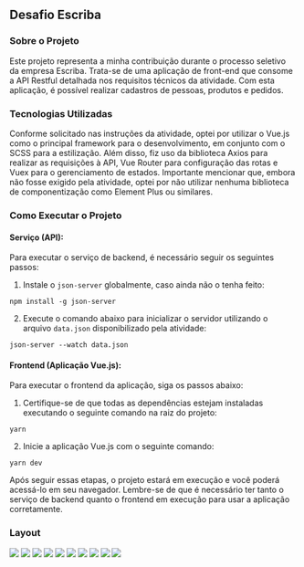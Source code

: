 ## Desafio Escriba

### Sobre o Projeto

Este projeto representa a minha contribuição durante o processo seletivo da empresa Escriba. Trata-se de uma aplicação de front-end que consome a API Restful detalhada nos requisitos técnicos da atividade. Com esta aplicação, é possível realizar cadastros de pessoas, produtos e pedidos.

### Tecnologias Utilizadas

Conforme solicitado nas instruções da atividade, optei por utilizar o Vue.js como o principal framework para o desenvolvimento, em conjunto com o SCSS para a estilização. Além disso, fiz uso da biblioteca Axios para realizar as requisições à API, Vue Router para configuração das rotas e Vuex para o gerenciamento de estados. Importante mencionar que, embora não fosse exigido pela atividade, optei por não utilizar nenhuma biblioteca de componentização como Element Plus ou similares.

### Como Executar o Projeto

#### Serviço (API):

Para executar o serviço de backend, é necessário seguir os seguintes passos:

1. Instale o `json-server` globalmente, caso ainda não o tenha feito:

```shell
npm install -g json-server
```

2. Execute o comando abaixo para inicializar o servidor utilizando o arquivo `data.json` disponibilizado pela atividade:

```shell
json-server --watch data.json
```

#### Frontend (Aplicação Vue.js):

Para executar o frontend da aplicação, siga os passos abaixo:

1. Certifique-se de que todas as dependências estejam instaladas executando o seguinte comando na raiz do projeto:

```shell
yarn
```

2. Inicie a aplicação Vue.js com o seguinte comando:

```shell
yarn dev
```

Após seguir essas etapas, o projeto estará em execução e você poderá acessá-lo em seu navegador. Lembre-se de que é necessário ter tanto o serviço de backend quanto o frontend em execução para usar a aplicação corretamente.

### Layout
![](public/1.png)
![](public/2.png)
![](public/3.png)
![](public/4.png)
![](public/5.png)
![](public/6.png)
![](public/7.png)
![](public/8.png)
![](public/9.png)
![](public/10.png)